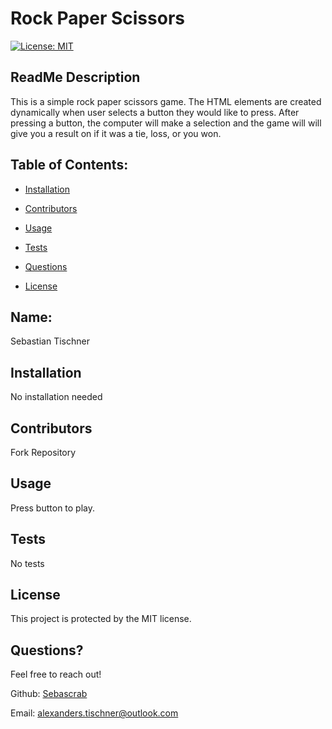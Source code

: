 # Rock Paper Scissors
  [![License: MIT](https://img.shields.io/badge/License-MIT-yellow.svg)](https://opensource.org/licenses/MIT)
  ## ReadMe Description 

  This is a simple rock paper scissors game. The HTML elements are created dynamically when user selects a button they would like to press. After pressing a button, the computer will make a selection and the game will will give you a result on if it was a tie, loss, or you won.  
  
  ## Table of Contents: 

  * [Installation](#installation) 

  * [Contributors](#contributors) 

  * [Usage](#usage) 

  * [Tests](#tests) 

  * [Questions](#questions) 

  * [License](#license) 

  ## Name: 

  Sebastian Tischner

  ## Installation 

  No installation needed

  ## Contributors 

  Fork Repository 

  ## Usage 

  Press button to play.  

  ## Tests 

  No tests

  ## License 
 
  This project is protected by the MIT license.

  ## Questions?

  Feel free to reach out! 

  Github: [Sebascrab](https://github.com/Sebascrab) 

  Email: alexanders.tischner@outlook.com 

  

